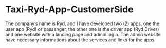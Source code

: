 # Taxi-Ryd-App-CustomerSide

The company’s name is Ryd, and I have developed two (2) apps, one the user app (Ryd) or passenger, the other one is the driver app (Ryd Driver) and one website with a landing page and admin login. The admin website have necessary informations about the services and links for the apps.